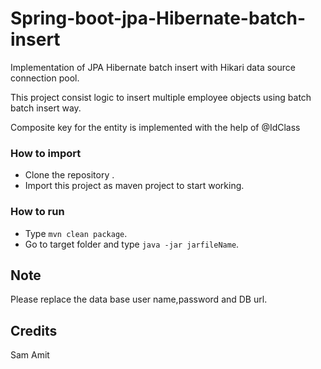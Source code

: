 # Spring-boot-jpa-Hibernate-batch-insert

Implementation of JPA Hibernate batch insert with Hikari data source connection pool.

This project consist logic to insert multiple employee objects using batch batch insert way.

Composite key for the entity is implemented with the help of @IdClass

### How to import

*  Clone the repository .
*  Import this project as maven project to start working.

### How to run

*  Type `mvn clean package`.
*  Go to target folder and type `java -jar jarfileName`.

## Note
Please replace the data base user name,password and DB url.


## Credits
Sam
Amit
